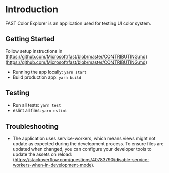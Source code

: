 # Introduction 
FAST Color Explorer is an application used for testing UI color system.

## Getting Started
Follow setup instructions in (https://github.com/Microsoft/fast/blob/master/CONTRIBUTING.md)(https://github.com/Microsoft/fast/blob/master/CONTRIBUTING.md)

- Running the app locally: `yarn start`
- Build production app: `yarn build`

## Testing
- Run all tests: `yarn test`
- eslint all files: `yarn eslint`

## Troubleshooting
- The application uses service-workers, which means views might not update as expected during the development process. To ensure files are updated when changed, you can configure your developer tools to update the assets on reload: (https://stackoverflow.com/questions/40783790/disable-service-workers-when-in-development-mode).